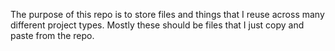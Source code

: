 The purpose of this repo is to store files and things that I reuse across 
many different project types. Mostly these should be files that I just copy
and paste from the repo. 
